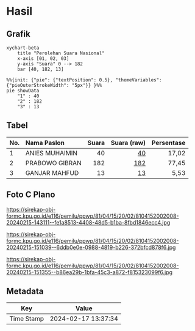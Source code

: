 # Hasil

## Grafik

```mermaid
xychart-beta
    title "Perolehan Suara Nasional"
    x-axis [01, 02, 03]
    y-axis "Suara" 0 --> 182
    bar [40, 182, 13]
```

```mermaid
%%{init: {"pie": {"textPosition": 0.5}, "themeVariables": {"pieOuterStrokeWidth": "5px"}} }%%
pie showData
    "1" : 40
    "2" : 182
    "3" : 13
```

## Tabel

| No. | Nama Paslon    | Suara | Suara (raw) | Persentase |
|:--- |:-------------- | -----:| -----------:| ----------:|
| 1   | ANIES MUHAIMIN | 40    | [40][p-1]   | 17,02      |
| 2   | PRABOWO GIBRAN | 182   | [182][p-2]  | 77,45      |
| 3   | GANJAR MAHFUD  | 13    | [13][p-3]   | 5,53       |


[p-1]: https://github.com/gigit-pemilu/pemilu-2024/blob/main/pilpres/hitung-suara/sub/81-maluku/sub/04-buru/sub/15-lilialy/sub/2002-jikumerasa/sub/008-tps/sub/paslon-1.txt
[p-2]: https://github.com/gigit-pemilu/pemilu-2024/blob/main/pilpres/hitung-suara/sub/81-maluku/sub/04-buru/sub/15-lilialy/sub/2002-jikumerasa/sub/008-tps/sub/paslon-2.txt
[p-3]: https://github.com/gigit-pemilu/pemilu-2024/blob/main/pilpres/hitung-suara/sub/81-maluku/sub/04-buru/sub/15-lilialy/sub/2002-jikumerasa/sub/008-tps/sub/paslon-3.txt

## Foto C Plano

https://sirekap-obj-formc.kpu.go.id/e116/pemilu/ppwp/81/04/15/20/02/8104152002008-20240215-143111--fe1a8513-4408-48d5-b1ba-8fbd1846ecc4.jpg

https://sirekap-obj-formc.kpu.go.id/e116/pemilu/ppwp/81/04/15/20/02/8104152002008-20240215-151039--6ddb0e0e-0988-4819-b226-372bfcd878f6.jpg

https://sirekap-obj-formc.kpu.go.id/e116/pemilu/ppwp/81/04/15/20/02/8104152002008-20240215-151355--b86ea29b-1bfa-45c3-a872-f815323099f6.jpg


## Metadata

| Key        | Value               |
| ---------- | ------------------- |
| Time Stamp | 2024-02-17 13:37:34 |



